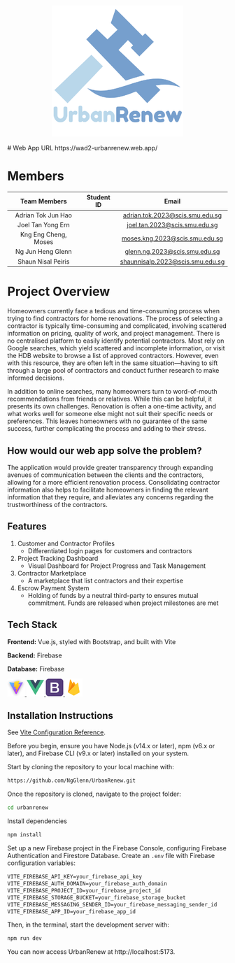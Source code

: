<p align="center">
  <img src="https://github.com/NgGlenn/UrbanRenew/blob/main/src/assets/UrbanRenew.png" alt="UrbanRenew Logo" width="300" height="300">
</p>
# Web App URL
https://wad2-urbanrenew.web.app/

# Members
| Team Members         | Student ID | Email                            |
| :------------------: | :--------: | :------------------------------: |
| Adrian Tok Jun Hao   |    | adrian.tok.2023@scis.smu.edu.sg  | 
| Joel Tan Yong Ern    |    | joel.tan.2023@scis.smu.edu.sg    | 
| Kng Eng Cheng, Moses |    | moses.kng.2023@scis.smu.edu.sg   | 
| Ng Jun Heng Glenn    |    | glenn.ng.2023@scis.smu.edu.sg    | 
| Shaun Nisal Peiris   |    | shaunnisalp.2023@scis.smu.edu.sg | 

# Project Overview
Homeowners currently face a tedious and time-consuming process when trying to find contractors for home renovations. The process of selecting a contractor is typically time-consuming and complicated, involving scattered information on pricing, quality of work, and project management. There is no centralised platform to easily identify potential contractors. Most rely on Google searches, which yield scattered and incomplete information, or visit the HDB website to browse a list of approved contractors. However, even with this resource, they are often left in the same situation—having to sift through a large pool of contractors and conduct further research to make informed decisions.

In addition to online searches, many homeowners turn to word-of-mouth recommendations from friends or relatives. While this can be helpful, it presents its own challenges. Renovation is often a one-time activity, and what works well for someone else might not suit their specific needs or preferences. This leaves homeowners with no guarantee of the same success, further complicating the process and adding to their stress.

## How would our web app solve the problem?
The application would provide greater transparency through expanding avenues of communication between the clients and the contractors, allowing for a more efficient renovation process. Consolidating contractor information also helps to facilitate homeowners in finding the relevant information that they require, and alleviates any concerns regarding the trustworthiness of the contractors. 

## Features
1. Customer and Contractor Profiles
   - Differentiated login pages for customers and contractors
2. Project Tracking Dashboard
   - Visual Dashboard for Project Progress and Task Management
3. Contractor Marketplace
   - A marketplace that list contractors and their expertise
4. Escrow Payment System
   - Holding of funds by a neutral third-party to ensures mutual commitment. Funds are released when project milestones are met

## Tech Stack
**Frontend:** Vue.js, styled with Bootstrap, and built with Vite

**Backend:** Firebase

**Database:** Firebase

<p align="left">
  <a href="https://vitejs.dev/" target="_blank" rel="noreferrer">
    <img src="https://raw.githubusercontent.com/github/explore/main/topics/vite/vite.png" alt="Vite" width="40" height="40"/>
  </a>
  <a href="https://vuejs.org/" target="_blank" rel="noreferrer">
    <img src="https://raw.githubusercontent.com/github/explore/main/topics/vue/vue.png" alt="Vue.js" width="40" height="40"/>
  </a>
  <a href="https://getbootstrap.com/" target="_blank" rel="noreferrer">
    <img src="https://raw.githubusercontent.com/github/explore/main/topics/bootstrap/bootstrap.png" alt="Bootstrap" width="40" height="40"/>
  </a>
  <a href="https://firebase.google.com/" target="_blank" rel="noreferrer">
    <img src="https://raw.githubusercontent.com/github/explore/main/topics/firebase/firebase.png" alt="Firebase" width="40" height="40"/>
  </a>
</p>


<!-- ## Customize configuration

See [Vite Configuration Reference](https://vite.dev/config/).

## Project Setup

```sh
npm install
```

### Compile and Hot-Reload for Development

```sh
npm run dev
```

### Compile and Minify for Production

```sh
npm run build
``` -->

## Installation Instructions

See [Vite Configuration Reference](https://vite.dev/config/).

Before you begin, ensure you have Node.js (v14.x or later), npm (v6.x or later), and Firebase CLI (v9.x or later) installed on your system. 

Start by cloning the repository to your local machine with:

```bash
https://github.com/NgGlenn/UrbanRenew.git

```

Once the repository is cloned, navigate to the project folder:
```bash
cd urbanrenew

```

Install dependencies
```bash
npm install
```

Set up a new Firebase project in the Firebase Console, configuring Firebase Authentication and Firestore Database. Create an `.env` file with Firebase configuration variables:


```env
VITE_FIREBASE_API_KEY=your_firebase_api_key
VITE_FIREBASE_AUTH_DOMAIN=your_firebase_auth_domain
VITE_FIREBASE_PROJECT_ID=your_firebase_project_id
VITE_FIREBASE_STORAGE_BUCKET=your_firebase_storage_bucket
VITE_FIREBASE_MESSAGING_SENDER_ID=your_firebase_messaging_sender_id
VITE_FIREBASE_APP_ID=your_firebase_app_id
```

Then, in the terminal, start the development server with:
```bash
npm run dev
```

You can now access UrbanRenew at http://localhost:5173.
